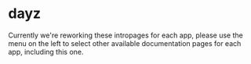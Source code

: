 # dayz

Currently we're reworking these intropages for each app, please use the menu on the left to select other available documentation pages for each app, including this one.
